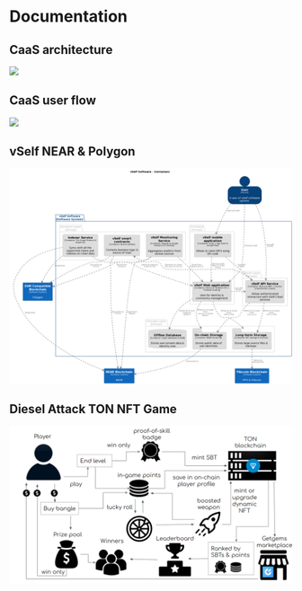 # Documentation
## CaaS architecture
![](https://github.com/isenilova/Documentation/blob/main/227.png)

## CaaS user flow
![](https://github.com/isenilova/Documentation/blob/main/226.png)

## vSelf NEAR & Polygon

![](https://github.com/isenilova/Documentation/blob/main/architecture_components.png)
## Diesel Attack TON NFT Game
![](https://github.com/isenilova/Documentation/blob/main/92.png)
